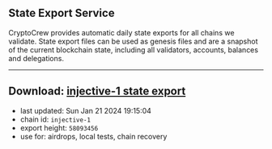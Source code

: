 ## State Export Service
CryptoCrew provides automatic daily state exports for all chains we validate. State export files can be used as genesis files and are a snapshot of the current blockchain state, including all validators, accounts, balances and delegations.

---
**Download: [injective-1 state export](https://dl.ccvalidators.com/SERVICE/injective/injective-1_export_58093456.json)**
---

- last updated: Sun Jan 21 2024 19:15:04
- chain id: `injective-1`
- export height: `58093456`
- use for: airdrops, local tests, chain recovery
